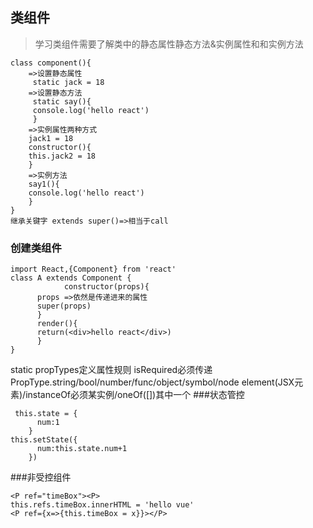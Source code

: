 ## 类组件
>学习类组件需要了解类中的静态属性静态方法&实例属性和和实例方法

```
class component(){
    =>设置静态属性
     static jack = 18
    =>设置静态方法 
     static say(){
     console.log('hello react')
     }
    =>实例属性两种方式
    jack1 = 18
    constructor(){
    this.jack2 = 18
    } 
    =>实例方法
    say1(){
    console.log('hello react')
    }
}
继承关键字 extends super()=>相当于call
```
### 创建类组件
```
import React,{Component} from 'react'
class A extends Component {
            constructor(props){
      props =>依然是传递进来的属性
      super(props)
      }
      render(){
      return(<div>hello react</div>)
      }
}
```
static propTypes定义属性规则
isRequired必须传递
PropType.string/bool/number/func/object/symbol/node
element(JSX元素)/instanceOf必须某实例/oneOf([])其中一个
###状态管控
```
 this.state = {
      num:1
    }
this.setState({
      num:this.state.num+1
    })
```
###非受控组件
```
<P ref="timeBox"><P>
this.refs.timeBox.innerHTML = 'hello vue'
<P ref={x=>{this.timeBox = x}}></P>

